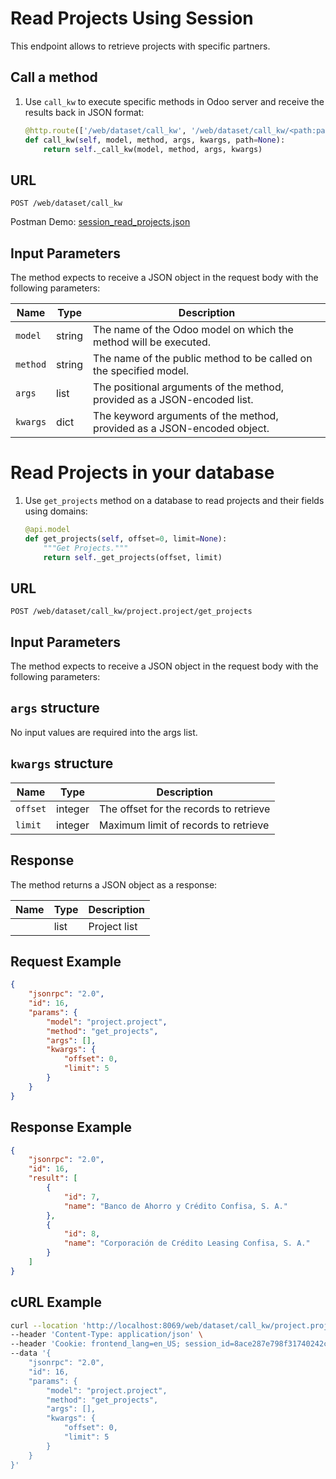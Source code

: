 Read Projects Using Session
=============================

This endpoint allows to retrieve projects with specific partners.

Call a method
-------------

1. Use `call_kw` to execute specific methods in Odoo server and receive the results back in JSON format:

    ```python
    @http.route(['/web/dataset/call_kw', '/web/dataset/call_kw/<path:path>'], type='json', auth="user")
    def call_kw(self, model, method, args, kwargs, path=None):
        return self._call_kw(model, method, args, kwargs)
    ```

## URL

```
POST /web/dataset/call_kw
```

Postman Demo: [session_read_projects.json](postman_collection.json)

## Input Parameters

The method expects to receive a JSON object in the request body with the following parameters:

| Name        | Type    | Description                                                                   |
|-------------|---------|-------------------------------------------------------------------------------|
| `model`     | string  | The name of the Odoo model on which the method will be executed.              |
| `method`    | string  | The name of the public method to be called on the specified model.            |
| `args`      | list    | The positional arguments of the method, provided as a JSON-encoded list.      |
| `kwargs`    | dict    | The keyword arguments of the method, provided as a JSON-encoded object.       |

Read Projects in your database
=============================

1. Use `get_projects` method on a database to read projects and their fields using domains:

    ```python
    @api.model
    def get_projects(self, offset=0, limit=None):
        """Get Projects."""
        return self._get_projects(offset, limit)
    ```

## URL

```
POST /web/dataset/call_kw/project.project/get_projects
```

## Input Parameters

The method expects to receive a JSON object in the request body with the following parameters:

## `args` structure

No input values are required into the args list.

## `kwargs` structure

| Name                   | Type    | Description                                                             |
|------------------------|---------|-------------------------------------------------------------------------|
| `offset`               | integer | The offset for the records to retrieve                                  |
| `limit`                | integer | Maximum limit of records to retrieve                                    |

## Response

The method returns a JSON object as a response:

| Name                 | Type    | Description                                                               |
|----------------------|---------|---------------------------------------------------------------------------|
|                      | list    | Project list                                                              |

## Request Example

```json
{
    "jsonrpc": "2.0",
    "id": 16,
    "params": {
        "model": "project.project",
        "method": "get_projects",
        "args": [],
        "kwargs": {
            "offset": 0,
            "limit": 5
        }
    }
}
```

## Response Example

```json
{
    "jsonrpc": "2.0",
    "id": 16,
    "result": [
        {
            "id": 7,
            "name": "Banco de Ahorro y Crédito Confisa, S. A."
        },
        {
            "id": 8,
            "name": "Corporación de Crédito Leasing Confisa, S. A."
        }
    ]
}
```

## cURL Example

```bash
curl --location 'http://localhost:8069/web/dataset/call_kw/project.project/get_projects' \
--header 'Content-Type: application/json' \
--header 'Cookie: frontend_lang=en_US; session_id=8ace287e798f31740242c2a1cdbe8b45352d7e72' \
--data '{
    "jsonrpc": "2.0",
    "id": 16,
    "params": {
        "model": "project.project",
        "method": "get_projects",
        "args": [],
        "kwargs": {
            "offset": 0,
            "limit": 5
        }
    }
}'
```

